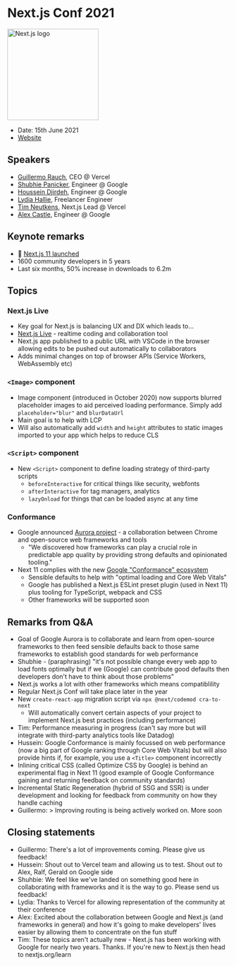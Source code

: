 # Next.js Conf 2021

<img src="https://upload.wikimedia.org/wikipedia/commons/thumb/8/8e/Nextjs-logo.svg/207px-Nextjs-logo.svg.png" alt="Next.js logo" width="207">

- Date: 15th June 2021
- [Website](https://nextjs.org/conf)

## Speakers

- [Guillermo Rauch](https://twitter.com/rauchg), CEO @ Vercel
- [Shubhie Panicker](https://twitter.com/shubhie), Engineer @ Google
- [Houssein Djirdeh](https://twitter.com/hdjirdeh), Engineer @ Google
- [Lydia Hallie](https://twitter.com/lydiahallie), Freelancer Engineer
- [Tim Neutkens](https://twitter.com/timneutkens), Next.js Lead @ Vercel
- [Alex Castle](https://twitter.com/atcastle), Engineer @ Google

## Keynote remarks

- :tada: [Next.js 11 launched](https://nextjs.org/blog/next-11)
- 1600 community developers in 5 years
- Last six months, 50% increase in downloads to 6.2m

## Topics

### Next.js Live

- Key goal for Next.js is balancing UX and DX which leads to...
- [Next.js Live](https://nextjs.org/live) - realtime coding and collaboration tool
- Next.js app published to a public URL with VSCode in the browser allowing edits to be pushed out automatically to collaborators
- Adds minimal changes on top of browser APIs (Service Workers, WebAssembly etc)

### `<Image>` component

- Image component (introduced in October 2020) now supports blurred placeholder images to aid perceived loading performance. Simply add `placeholder="blur"` and `blurDataUrl`
- Main goal is to help with LCP
- Will also automatically add `width` and `height` attributes to static images imported to your app which helps to reduce CLS

### `<Script>` component

- New `<Script>` component to define loading strategy of third-party scripts
  - `beforeInteractive` for critical things like security, webfonts
  - `afterInteractive` for tag managers, analytics
  - `lazyOnload` for things that can be loaded async at any time

### Conformance

- Google announced [Aurora project](https://web.dev/introducing-aurora/) - a collaboration between Chrome and open-source web frameworks and tools
  -  "We discovered how frameworks can play a crucial role in predictable app quality by providing strong defaults and opinionated tooling."
- Next 11 complies with the new [Google "Conformance" ecosystem](https://web.dev/conformance/)
  - Sensible defaults to help with "optimal loading and Core Web Vitals"
  - Google has published a Next.js ESLint preset plugin (used in Next 11) plus tooling for TypeScript, webpack and CSS
  - Other frameworks will be supported soon

## Remarks from Q&A

- Goal of Google Aurora is to collaborate and learn from open-source frameworks to then feed sensible defaults back to those same frameworks to establish good standards for web performance
- Shubhie - (paraphrasing) "it's not possible change every web app to load fonts optimally but if we (Google) can contribute good defaults then developers don't have to think about those problems"
- Next.js works a lot with other frameworks which means compatiblility
- Regular Next.js Conf will take place later in the year
- New `create-react-app` migration script via `npx @next/codemod cra-to-next`
  - Will automatically convert certain aspects of your project to implement Next.js best practices (including performance)
- Tim: Performance measuring in progress (can't say more but will integrate with third-party analytics tools like Datadog)
- Hussein: Google Conformance is mainly focussed on web performance (now a big part of Google ranking through Core Web Vitals) but will also provide hints if, for example, you use a `<Title>` component incorrectly
- Inlining critical CSS (called Optimize CSS by Google) is behind an experimental flag in Next 11 (good example of Google Conformance gaining and returning feedback on community standards)
- Incremental Static Regeneration (hybrid of SSG and SSR) is under development and looking for feedback from community on how they handle caching
- Guillermo: > Improving routing is being actively worked on. More soon

## Closing statements 

- Guillermo: There's a lot of improvements coming. Please give us feedback!
- Hussein: Shout out to Vercel team and allowing us to test. Shout out to Alex, Ralf, Gerald on Google side
- Shuhbie: We feel like we've landed on something good here in collaborating with frameworks and it is the way to go. Please send us feedback!
- Lydia: Thanks to Vercel for allowing representation of the community at their conference
- Alex: Excited about the collaboration between Google and Next.js (and frameworks in general) and how it's going to make developers' lives easier by allowing them to concentrate on the fun stuff
- Tim: These topics aren't actually new - Next.js has been working with Google for nearly two years. Thanks. If you're new to Next.js then head to nextjs.org/learn
